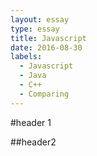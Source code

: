 ```yaml
---
layout: essay
type: essay
title: Javascript
date: 2016-08-30
labels:
  - Javascript
  - Java
  - C++
  - Comparing
---
```


#header 1

##header2

